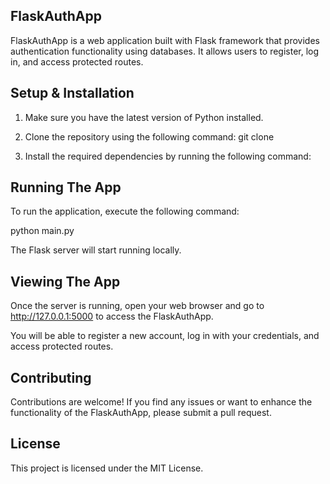 FlaskAuthApp
------------

FlaskAuthApp is a web application built with Flask framework that provides authentication functionality using databases. It allows users to register, log in, and access protected routes.

Setup & Installation
--------------------

1. Make sure you have the latest version of Python installed.

2. Clone the repository using the following command:
git clone <repo-url>

3. Install the required dependencies by running the following command:


Running The App
---------------

To run the application, execute the following command:

python main.py
  
  
The Flask server will start running locally.

Viewing The App
---------------

Once the server is running, open your web browser and go to http://127.0.0.1:5000 to access the FlaskAuthApp.

You will be able to register a new account, log in with your credentials, and access protected routes.

Contributing
------------

Contributions are welcome! If you find any issues or want to enhance the functionality of the FlaskAuthApp, please submit a pull request.

License
-------

This project is licensed under the MIT License.
